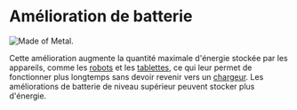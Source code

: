 # Amélioration de batterie

![Made of Metal.](oredict:opencomputers:batteryUpgrade1)

Cette amélioration augmente la quantité maximale d'énergie stockée par les appareils, comme les [robots](../block/robot.md) et les [tablettes](tablet.md), ce qui leur permet de fonctionner plus longtemps sans devoir revenir vers un [chargeur](../block/charger.md). Les améliorations de batterie de niveau supérieur peuvent stocker plus d'énergie.
